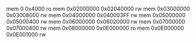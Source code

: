 mem 0 0x4000 ro
mem 0x02000000 0x02040000 rw
mem 0x03000000 0x03008000 rw
mem 0x04000000 0x040003FF rw
mem 0x05000000 0x05000400 rw
mem 0x06000000 0x06020000 rw
mem 0x07000000 0x07000400 rw
mem 0x08000000 0x0E000000 ro
mem 0x0E000000 0x0E001000 rw